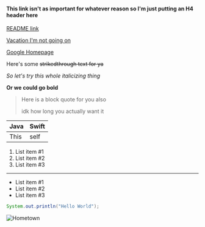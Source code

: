 #### This link isn't as important for whatever reason so I'm just putting an H4 header here
[README link](https://github.com/mercyellen/markdownPractice/blob/master/README.md)

[Vacation I'm not going on](https://media.coindesk.com/uploads/2017/11/aruba-caribbean--e1511749619496.jpg)

[Google Homepage](https://www.google.com)

Here's some ~~strikedthrough text for ya~~

*So let's try this whole italicizing thing*

**Or we could go bold**

>Here is a block quote for you also
>
>idk how long you actually want it

Java | Swift
---- | -----
This | self

1. List item #1
2. List item #2
3. List item #3

---

- List item #1
- List item #2
- List item #3

``` Java
System.out.println("Hello World");
```

![Hometown](/files/carthage.jpg)
